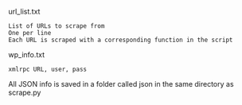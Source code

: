 url_list.txt
	
	List of URLs to scrape from
	One per line
	Each URL is scraped with a corresponding function in the script

wp_info.txt

	xmlrpc URL, user, pass

All JSON info is saved in a folder called json in the same directory as scrape.py
